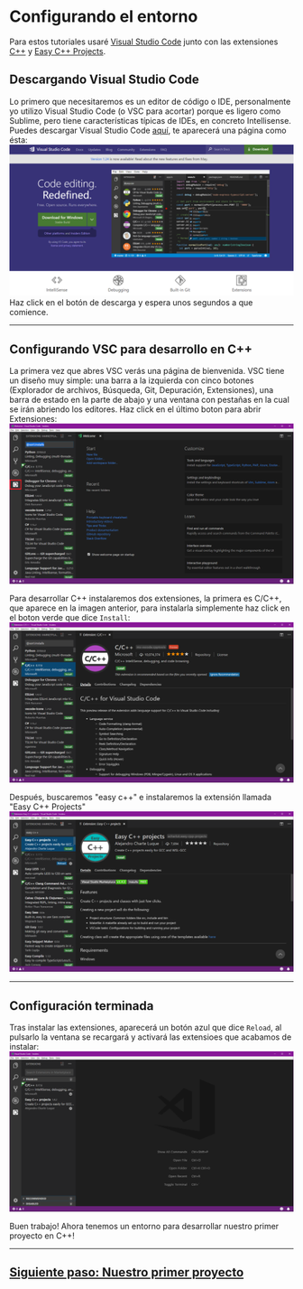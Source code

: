 # Configurando el entorno

Para estos tutoriales usaré [Visual Studio Code](https://code.visualstudio.com/) junto con las extensiones  [C++](https://marketplace.visualstudio.com/items?itemName=ms-vscode.cpptools) y [Easy C++ Projects](https://marketplace.visualstudio.com/items?itemName=ACharLuk.easy-cpp-projects).


## Descargando Visual Studio Code

Lo primero que necesitaremos es un editor de código o IDE, personalmente yo utilizo Visual Studio Code (o VSC para acortar) porque es ligero como Sublime, pero tiene características típicas de IDEs, en concreto Intellisense. Puedes descargar Visual Studio Code [aquí](https://code.visualstudio.com/), te aparecerá una página como ésta:
![](/programming/C++/images/1/1_vscode_website.png)
Haz click en el botón de descarga y espera unos segundos a que comience.

---

## Configurando VSC para desarrollo en C++

La primera vez que abres VSC verás una página de bienvenida. VSC tiene un diseño muy simple: una barra a la izquierda con cinco botones (Explorador de archivos, Búsqueda, Git, Depuración, Extensiones), una barra de estado en la parte de abajo y una ventana con pestañas en la cual se irán abriendo los editores. Haz click en el último boton para abrir Extensiones:
![](/programming/C++/images/1/2_searching_extensions.png)

Para desarrollar C++ instalaremos dos extensiones, la primera es C/C++, que aparece en la imagen anterior, para instalarla simplemente haz click en el boton verde que dice `Install`:
![](/programming/C++/images/1/3_cpp_extension_install.png)

Después, buscaremos "easy c++" e instalaremos la extensión llamada "Easy C++ Projects"
![](/programming/C++/images/1/4_easy_cpp_extension_install.png)

---

## Configuración terminada

Tras instalar las extensiones, aparecerá un botón azul que dice `Reload`, al pulsarlo la ventana se recargará y activará las extensioes que acabamos de instalar:
![](/programming/C++/images/1/5_extensions_installed.png)

Buen trabajo! Ahora tenemos un entorno para desarrollar nuestro primer proyecto en C++!

---

## [Siguiente paso: Nuestro primer proyecto](/programming/C++/spanish/2_comenzando.md)